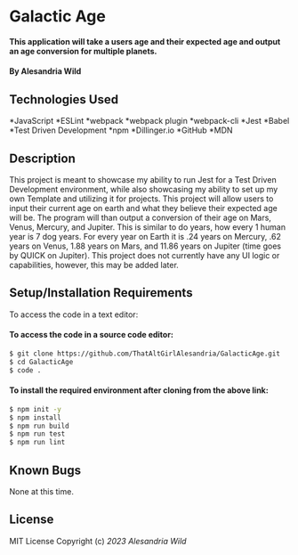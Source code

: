 # Galactic Age

#### This application will take a users age and their expected age and output an age conversion for multiple planets.

#### By Alesandria Wild

## Technologies Used

*JavaScript
*ESLint
*webpack
*webpack plugin
*webpack-cli
*Jest
*Babel
*Test Driven Development
*npm
*Dillinger.io
*GitHub
*MDN

## Description

This project is meant to showcase my ability to run Jest for a Test Driven Development environment, while also showcasing my ability to set up my own Template and utilizing it for projects. This project will allow users to input their current age on earth and what they believe their expected age will be. The program will than output a conversion of their age on Mars, Venus, Mercury, and Jupiter. This is similar to do years, how every 1 human year is 7 dog years. For every year on Earth it is .24 years on Mercury, .62 years on Venus, 1.88 years on Mars, and 11.86 years on Jupiter (time goes by QUICK on Jupiter). This project does not currently have any UI logic or capabilities, however, this may be added later. 

## Setup/Installation Requirements

To access the code in a text editor:

#### To access the code in a source code editor: 
```bash
$ git clone https://github.com/ThatAltGirlAlesandria/GalacticAge.git
$ cd GalacticAge
$ code .
```
#### To install the required environment after cloning from the above link:
```bash
$ npm init -y
$ npm install
$ npm run build
$ npm run test
$ npm run lint
```


## Known Bugs

None at this time.

## License
MIT License
Copyright (c) _2023_ _Alesandria Wild_